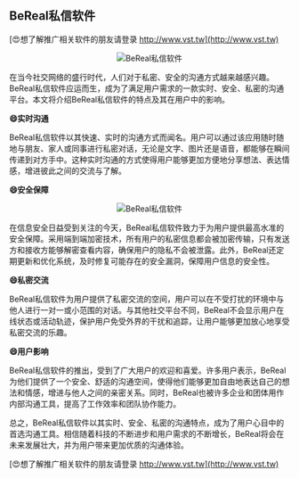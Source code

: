 ## **BeReal私信软件**

[😍想了解推广相关软件的朋友请登录 http://www.vst.tw](http://www.vst.tw)

 <center><img src="https://vst.tw/MP4/tuiguang/png/6.png" alt="BeReal私信软件"></center>

在当今社交网络的盛行时代，人们对于私密、安全的沟通方式越来越感兴趣。BeReal私信软件应运而生，成为了满足用户需求的一款实时、安全、私密的沟通平台。本文将介绍BeReal私信软件的特点及其在用户中的影响。

**😄实时沟通**

BeReal私信软件以其快速、实时的沟通方式而闻名。用户可以通过该应用随时随地与朋友、家人或同事进行私密对话，无论是文字、图片还是语音，都能够在瞬间传递到对方手中。这种实时沟通的方式使得用户能够更加方便地分享想法、表达情感，增进彼此之间的交流与了解。

**😄安全保障**

 <center><img src="https://vst.tw/MP4/tuiguang/png/1.png" alt="BeReal私信软件"></center>

在信息安全日益受到关注的今天，BeReal私信软件致力于为用户提供最高水准的安全保障。采用端到端加密技术，所有用户的私密信息都会被加密传输，只有发送方和接收方能够解密查看内容，确保用户的隐私不会被泄露。此外，BeReal还定期更新和优化系统，及时修复可能存在的安全漏洞，保障用户信息的安全性。

**😄私密交流**

BeReal私信软件为用户提供了私密交流的空间，用户可以在不受打扰的环境中与他人进行一对一或小范围的对话。与其他社交平台不同，BeReal不会显示用户在线状态或活动轨迹，保护用户免受外界的干扰和追踪，让用户能够更加放心地享受私密交流的乐趣。

**😄用户影响**

BeReal私信软件的推出，受到了广大用户的欢迎和喜爱。许多用户表示，BeReal为他们提供了一个安全、舒适的沟通空间，使得他们能够更加自由地表达自己的想法和情感，增进与他人之间的亲密关系。同时，BeReal也被许多企业和团体用作内部沟通工具，提高了工作效率和团队协作能力。

总之，BeReal私信软件以其实时、安全、私密的沟通特点，成为了用户心目中的首选沟通工具。相信随着科技的不断进步和用户需求的不断增长，BeReal将会在未来发展壮大，并为用户带来更加优质的沟通体验。

[😍想了解推广相关软件的朋友请登录 http://www.vst.tw](http://www.vst.tw)



